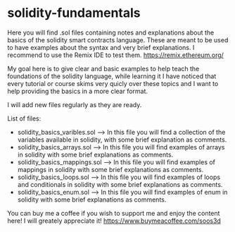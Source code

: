 # solidity-fundamentals
Here you will find .sol files containing notes and explanations about the basics of the solidity smart contracts language. These are meant to be used to have examples about the syntax and very brief explanations. I recommend to use the Remix IDE to test them. https://remix.ethereum.org/

My goal here is to give clear and basic examples to help teach the foundations of the solidity language, while learning it I have noticed that every tutorial or course skims very quicly over these topics and I want to help providing the basics in a more clear format.

I will add new files regularly as they are ready.

List of files:

- solidity_basics_varibles.sol --> In this file you will find a collection of the variables available in solidity, with some brief explanation as comments.
- solidity_basics_arrays.sol   --> In this file you will find examples of arrays in solidity with some brief explanations as comments.
- solidity_basics_mappings.sol --> In this file you will find examples of mappings in solidity with some brief explanations as comments.
- solidity_basics_loops.sol    --> In this file you will find examples of loops and conditionals in solidity with some brief explanations as comments.
- solidity_basics_enum.sol     --> In this file you will find examples of enum in solidity with some brief explanations as comments.


You can buy me a coffee if you wish to support me and enjoy the content here! I will greately appreciate it! https://www.buymeacoffee.com/soos3d
